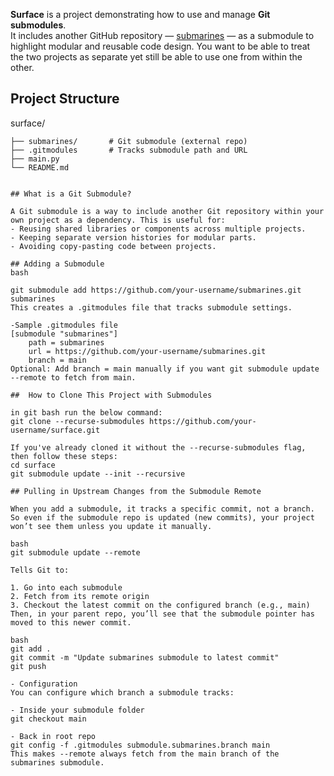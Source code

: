 **Surface** is a project demonstrating how to use and manage **Git submodules**.  
It includes another GitHub repository — [submarines](https://github.com/your-username/submarines) — as a submodule to 
highlight modular and reusable code design.
You want to be able to treat the two projects as separate yet still be able to use one from within the other.

## Project Structure
surface/
```
├── submarines/       # Git submodule (external repo)
├── .gitmodules       # Tracks submodule path and URL
├── main.py
└── README.md


## What is a Git Submodule?

A Git submodule is a way to include another Git repository within your own project as a dependency. This is useful for:
- Reusing shared libraries or components across multiple projects.
- Keeping separate version histories for modular parts.
- Avoiding copy-pasting code between projects.

## Adding a Submodule 
bash

git submodule add https://github.com/your-username/submarines.git submarines
This creates a .gitmodules file that tracks submodule settings.

-Sample .gitmodules file
[submodule "submarines"]
    path = submarines
    url = https://github.com/your-username/submarines.git
    branch = main
Optional: Add branch = main manually if you want git submodule update --remote to fetch from main.

##  How to Clone This Project with Submodules

in git bash run the below command:
git clone --recurse-submodules https://github.com/your-username/surface.git

If you've already cloned it without the --recurse-submodules flag, then follow these steps:
cd surface
git submodule update --init --recursive

## Pulling in Upstream Changes from the Submodule Remote

When you add a submodule, it tracks a specific commit, not a branch.
So even if the submodule repo is updated (new commits), your project won’t see them unless you update it manually.

bash
git submodule update --remote

Tells Git to:

1. Go into each submodule
2. Fetch from its remote origin
3. Checkout the latest commit on the configured branch (e.g., main)
Then, in your parent repo, you’ll see that the submodule pointer has moved to this newer commit.

bash
git add .
git commit -m "Update submarines submodule to latest commit"
git push

- Configuration
You can configure which branch a submodule tracks:

- Inside your submodule folder
git checkout main

- Back in root repo
git config -f .gitmodules submodule.submarines.branch main
This makes --remote always fetch from the main branch of the submarines submodule.












